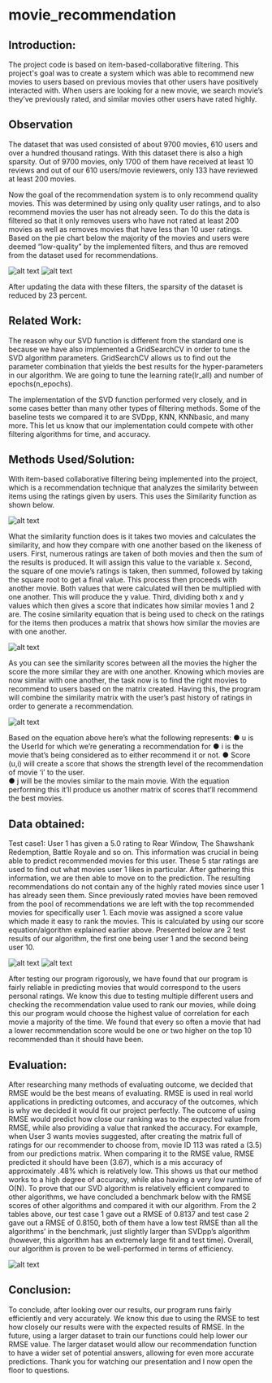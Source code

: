 # movie_recommendation
## Introduction:
The project code is based on item-based-collaborative filtering. This project's goal was to create a system which was able to recommend new movies to users based on previous movies that other users have positively interacted with. When users are looking for a new movie, we search movie’s they’ve previously rated, and similar movies other users have rated highly. 

## Observation
The dataset that was used consisted of about 9700 movies, 610 users and over a hundred thousand ratings. With this dataset there is also a high sparsity. Out of 9700 movies, only 1700 of them have received at least 10 reviews and out of our 610 users/movie reviewers, only 133 have reviewed at least 200 movies. 

Now the goal of the recommendation system is to only recommend quality movies. This was determined by using only quality user ratings, and to also recommend movies the user has not already seen. To do this the data is filtered so that it only removes users who have not rated at least 200 movies as well as removes movies that have less than 10 user ratings. Based on the pie chart below the majority of the movies and users were deemed “low-quality” by the implemented filters, and thus are removed from the dataset used for recommendations. 

![alt text](https://github.com/s03018296/movie_recommendation/blob/a1cc33710ea28ece778939b7fb7dfe24e8f64a50/images/pie1.jpg)
![alt text](https://github.com/s03018296/movie_recommendation/blob/a1cc33710ea28ece778939b7fb7dfe24e8f64a50/images/pie2.jpg)

After updating the data with these filters, the sparsity of the dataset is reduced by 23 percent.

## Related Work:
The reason why our SVD function is different from the standard one is because we have also implemented a GridSearchCV in order to tune the SVD algorithm parameters. GridSearchCV allows us to find out the parameter combination that yields the best results for the hyper-parameters in our algorithm. We are going to tune the learning rate(lr_all) and number of epochs(n_epochs). 

The implementation of the SVD function performed very closely, and in some cases better than many other types of filtering methods. Some of the baseline tests we compared it to are SVDpp, KNN, KNNbasic, and many more. This let us know that our implementation could compete with other filtering algorithms for time, and accuracy. 
## Methods Used/Solution:
With item-based collaborative filtering being implemented into the project, which is a recommendation technique that analyzes the similarity between items using the ratings given by users. This uses the Similarity function as shown below. 

![alt text](https://github.com/s03018296/movie_recommendation/blob/a1cc33710ea28ece778939b7fb7dfe24e8f64a50/images/similarity.jpg)

What the similarity function does is it takes two movies and calculates the similarity, and how they compare with one another based on the likeness of users. First, numerous ratings are taken of both movies and then the sum of the results is produced. It will assign this value to the variable x. Second, the square of one movie’s ratings is taken, then summed, followed by taking the square root to get a final value. This process then proceeds with another movie. Both values that were calculated will then be multiplied with one another. This will  produce the y value. Third, dividing both x and y values which then gives a score that indicates how similar movies 1 and 2 are. The cosine similarity equation that is being used to check on the ratings for the items then produces a matrix that shows how similar the movies are with one another. 

![alt text](https://github.com/s03018296/movie_recommendation/blob/a1cc33710ea28ece778939b7fb7dfe24e8f64a50/images/movieID_matrix.jpg)

As you can see the similarity scores between all the movies the higher the score the more similar they are with one another. Knowing which movies are now similar with one another, the task now is to find the right movies to recommend to users based on the matrix created. Having this, the program will combine the similarity matrix with the user’s past history of ratings in order to generate a recommendation. 

![alt text](https://github.com/s03018296/movie_recommendation/blob/a1cc33710ea28ece778939b7fb7dfe24e8f64a50/images/score.jpg)

Based on the equation above here’s what the following represents:
●	u is the UserId for which we’re generating a recommendation for
●	 i is the movie that’s being considered as to either recommend it or not. 
●	Score (u,i) will create a score that shows the strength level of the recommendation of movie ‘i’ to the user.  
●	j will be the movies similar to the main movie. 
With the equation performing this it’ll produce us another matrix of scores that’ll recommend the best movies. 

## Data obtained:
Test case1: User 1 has given a 5.0 rating to Rear Window, The Shawshank Redemption, Battle Royale and so on. This information was crucial in being able to predict recommended movies for this user. These 5 star ratings are used to find out what movies user 1 likes in particular. After gathering this information, we are then able to move on to the prediction. The resulting recommendations do not contain any of the highly rated movies since user 1 has already seen them. Since previously rated movies have been removed from the pool of recommendations we are left with the top recommended movies for specifically user 1. Each movie was assigned a score value which made it easy to rank the movies. This is calculated by using our score equation/algorithm explained earlier above. Presented below are 2 test results of our algorithm, the first one being user 1 and the second being user 10. 

![alt text](https://github.com/s03018296/movie_recommendation/blob/a1cc33710ea28ece778939b7fb7dfe24e8f64a50/images/result1.jpg)
![alt text](https://github.com/s03018296/movie_recommendation/blob/a1cc33710ea28ece778939b7fb7dfe24e8f64a50/images/result10.jpg)

After testing our program rigorously, we have found that our program is fairly reliable in predicting movies that would correspond to the users personal ratings. We know this due to testing multiple different users and checking the recommendation value used to rank our movies, while doing this our program would choose the highest value of correlation for each movie a majority of the time. We found that every so often a movie that had a lower recommendation score would be one or two higher on the top 10 recommended than it should have been.

## Evaluation:
After researching many methods of evaluating outcome, we decided that RMSE would be the best means of evaluating. RMSE is used in real world applications in predicting outcomes, and accuracy of the outcomes, which is why we decided it would fit our project perfectly.  The outcome of using RMSE would predict how close our ranking was to the expected value from RMSE, while also providing a value that ranked the accuracy. For example, when User 3 wants movies suggested, after creating the matrix full of ratings for our recommender to choose from, movie ID 113 was rated a (3.5) from our predictions matrix. When comparing it to the RMSE value, RMSE predicted it should have been (3.67), which is a mis accuracy of approximately .48% which is relatively low. This shows us that our method works to a high degree of accuracy, while also having a very low runtime of O(N).
To prove that our SVD algorithm is relatively efficient compared to other algorithms, we have concluded a benchmark below with the RMSE scores of other algorithms and compared it with our algorithm. From the 2 tables above, our test case 1 gave out a RMSE of 0.8137 and test case 2 gave out a RMSE of 0.8150, both of them have a low test RMSE than all the algorithms’ in the benchmark, just slightly larger than SVDpp’s algorithm (however, this algorithm has an extremely large fit and test time). Overall, our algorithm is proven to be well-performed in terms of efficiency.

![alt text](https://github.com/s03018296/movie_recommendation/blob/a1cc33710ea28ece778939b7fb7dfe24e8f64a50/images/test_rmse.jpg)

## Conclusion: 
To conclude, after looking over our results, our program runs fairly efficiently and very accurately. We know this due to using the RMSE to test how closely our results were with the expected results of RMSE. In the future, using a larger dataset to train our functions could help lower our RMSE value. The larger dataset would allow our recommendation function to have a wider set of potential answers, allowing for even more accurate predictions. Thank you for watching our presentation and I now open the floor to questions.

